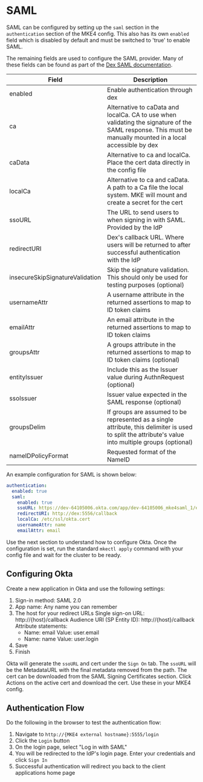 # SAML

SAML can be configured by setting up the `saml` section in the `authentication` section of the MKE4 config. This also has its own `enabled` field which is disabled by default and must be switched to 'true' to enable SAML.

The remaining fields are used to configure the SAML provider. Many of these fields can be found as part of the [Dex SAML documentation](https://dexidp.io/docs/connectors/saml/).

| Field                           | Description                                                                                                                                                 |
| ------------------------------- | ----------------------------------------------------------------------------------------------------------------------------------------------------------- |
| enabled                         | Enable authentication through dex                                                                                                                           |
| ca                              | Alternative to caData and localCa. CA to use when validating the signature of the SAML response. This must be manually mounted in a local accessible by dex |
| caData                          | Alternative to ca and localCa. Place the cert data directly in the config file                                                                              |
| localCa                         | Alternative to ca and caData. A path to a Ca file the local system. MKE will mount and create a secret for the cert                                         |
| ssoURL                          | The URL to send users to when signing in with SAML. Provided by the IdP                                                                                     |
| redirectURI                     | Dex's callback URL. Where users will be returned to after successful authentication with the IdP                                                            |
| insecureSkipSignatureValidation | Skip the signature validation. This should only be used for testing purposes (optional)                                                                     |
| usernameAttr                    | A username attribute in the returned assertions to map to ID token claims                                                                                   |
| emailAttr                       | An email attribute in the returned assertions to map to ID token claims                                                                                     |
| groupsAttr                      | A groups attribute in the returned assertions to map to ID token claims (optional)                                                                          |
| entityIssuer                    | Include this as the Issuer value during AuthnRequest (optional)                                                                                             |
| ssoIssuer                       | Issuer value expected in the SAML response (optional)                                                                                                       |
| groupsDelim                     | If groups are assumed to be represented as a single attribute, this delimiter is used to split the attribute's value into multiple groups (optional)        |
| nameIDPolicyFormat              | Requested format of the NameID                                                                                                                              |

An example configuration for SAML is shown below:

```yaml
authentication:
  enabled: true
  saml:
    enabled: true
    ssoURL: https://dev-64105006.okta.com/app/dev-64105006_mke4saml_1/epkdtszgindywD6mF5s7/sso/saml
    redirectURI: http://dex:5556/callback
    localCa: /etc/ssl/okta.cert
    usernameAttr: name
    emailAttr: email
```

Use the next section to understand how to configure Okta. Once the configuration is set, run the standard `mkectl apply` command with your config file and wait for the cluster to be ready.

## Configuring Okta

Create a new application in Okta and use the following settings:

1. Sign-in method: SAML 2.0
2. App name: Any name you can remember
3. The host for your redirect URLs
   Single sign-on URL: http://{host}/callback
   Audience URI (SP Entity ID): http://{host}/callback
   Attribute statements:
   - Name: email
     Value: user.email
   - Name: name
     Value: user.login
4. Save
5. Finish

Okta will generate the `ssoURL` and cert under the `Sign On` tab.
The `ssoURL` will be the MetadataURL with the final metadata removed from the path.
The cert can be downloaded from the SAML Signing Certificates section. Click Actions on the active cert and download the cert.
Use these in your MKE4 config.

## Authentication Flow

Do the following in the browser to test the authentication flow:

1. Navigate to `http://{MKE4 external hostname}:5555/login`
2. Click the `Login` button
3. On the login page, select "Log in with SAML"
4. You will be redirected to the IdP's login page. Enter your credentials and click `Sign In`
5. Successful authentication will redirect you back to the client applications home page

